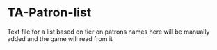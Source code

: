 # TA-Patron-list

Text file for a list based on tier on patrons
names here will be manually added and the game will read from it
